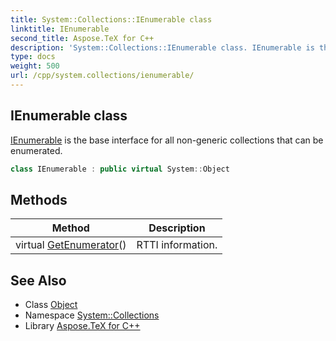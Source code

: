 ```yaml
---
title: System::Collections::IEnumerable class
linktitle: IEnumerable
second_title: Aspose.TeX for C++
description: 'System::Collections::IEnumerable class. IEnumerable is the base interface for all non-generic collections that can be enumerated in C++.'
type: docs
weight: 500
url: /cpp/system.collections/ienumerable/
---
```

## IEnumerable class


[IEnumerable](./) is the base interface for all non-generic collections that can be enumerated.

```cpp
class IEnumerable : public virtual System::Object
```

## Methods

| Method | Description |
| --- | --- |
| virtual [GetEnumerator](./getenumerator/)() | RTTI information. |
## See Also

* Class [Object](../../system/object/)
* Namespace [System::Collections](../)
* Library [Aspose.TeX for C++](../../)
